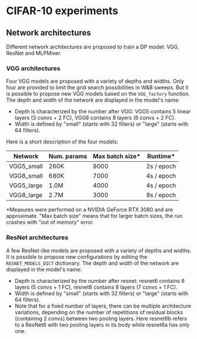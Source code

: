 # CIFAR-10 experiments

## Network architectures

Different network architectures are proposed to train a DP model: VGG, ResNet and
MLPMixer.

### VGG architectures

Four VGG models are proposed with a variety of depths and widths. Only four are provided
to limit the grid search possibilities in W&B sweeps. But it is possible to propose new
VGG models based on the `VGG_factory` function. The depth and width of the network are
displayed in the model's name:

- Depth is characterized by the number after VGG: VGG5 contains 5 linear layers (3
  convs + 2 FC), VGG8 contains 8 layers (6 convs + 2 FC).
- Width is defined by "small" (starts with 32 filters) or "large" (starts with 64
  filters).

Here is a short description of the four models:

| Network    | Num. params | Max batch size\* | Runtime\*  |
| ---------- | ----------- | ---------------- | ---------- |
| VGG5_small | 260K        | 9000             | 2s / epoch |
| VGG8_small | 680K        | 7000             | 4s / epoch |
| VGG5_large | 1.0M        | 4000             | 4s / epoch |
| VGG8_large | 2.7M        | 3000             | 8s / epoch |

\*Measures were performed on a NVIDIA GeForce RTX 3080 and are approximate. "Max batch
size" means that for larger batch sizes, the run crashes with "out of memory" error.

### ResNet architectures

A few ResNet-like models are proposed with a variety of depths and widths. It is
possible to propose new configurations by editing the `RESNET_MODELS_DICT` dictionary.
The depth and width of the network are displayed in the model's name:

- Depth is characterized by the number after resnet: resnet6 contains 6 layers (5
  convs + 1 FC), resnet8 contains 8 layers (7 convs + 1 FC).
- Width is defined by "small" (starts with 32 filters) or "large" (starts with 64
  filters).
- Note that for a fixed number of layers, there can be multiple architecture variations,
depending on the number of repetitions of residual blocks (containing 2 convs) between
two pooling layers. Here resnet6b refers to a ResNet6 with two pooling layers in its body while
resnet6a has only one.

<!-- TODO: Update when machines available

Here is a short description of the proposed models:


| Network            | Num. params | Max batch size\* | Runtime\*  |
| ------------------ | ----------- | ---------------- | ---------- |
| resnet6a_small     | 000M        | 0000             | 0s / epoch |
| resnet6a_large     | 000M        | 0000             | 0s / epoch |
| resnet6b_small     | 000M        | 0000             | 0s / epoch |
| resnet6b_large     | 000M        | 0000             | 0s / epoch |
| resnet8_small      | 000M        | 0000             | 0s / epoch |
| resnet8_large      | 000M        | 0000             | 0s / epoch |
| resnet10_small     | 000M        | 0000             | 0s / epoch |
| resnet10_large     | 000M        | 0000             | 0s / epoch |

\*Measures were performed on a NVIDIA GeForce RTX 3080 and are approximate. "Max batch
size" means that for larger batch sizes, the run crashes with "out of memory" error. -->
